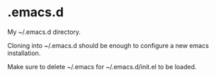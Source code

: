 # .emacs.d
My ~/.emacs.d directory.

Cloning into ~/.emacs.d should be enough to configure a new emacs installation.

Make sure to delete ~/.emacs for ~/.emacs.d/init.el to be loaded.
